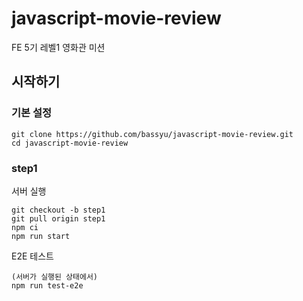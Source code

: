 # javascript-movie-review

FE 5기 레벨1 영화관 미션

## 시작하기

### 기본 설정

```
git clone https://github.com/bassyu/javascript-movie-review.git
cd javascript-movie-review
```

### step1

서버 실행

```
git checkout -b step1
git pull origin step1
npm ci
npm run start
```

E2E 테스트

```
(서버가 실행된 상태에서)
npm run test-e2e
```
